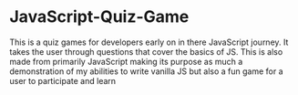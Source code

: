 # JavaScript-Quiz-Game
This is a quiz games for developers early on in there JavaScript journey. It takes the user through questions that cover the basics of JS. This is also made from primarily JavaScript making its purpose as much a demonstration of my abilities to write vanilla JS but also a fun game for a user to participate and learn 
